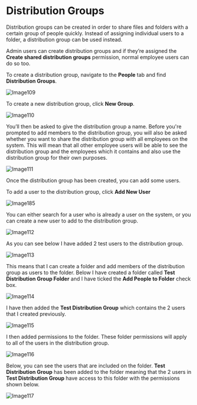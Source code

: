 # Distribution Groups

Distribution groups can be created in order to share files and folders with a certain group of people quickly. Instead of assigning individual users to a folder, a distribution group can be used instead.

Admin users can create distribution groups and if they’re assigned the __Create shared distribution groups__ permission, normal employee users can do so too.

To create a distribution group, navigate to the __People__ tab and find __Distribution Groups__.

![Image109](files/Image109.png)

To create a new distribution group, click __New Group__.

![Image110](files/Image110.png)

You’ll then be asked to give the distribution group a name. Before you're prompted to add members to the distribution group, you will also be asked whether you want to share the distribution group with all employees on the system. This will mean that all other employee users will be able to see the distribution group and the employees which it contains and also use the distribution group for their own purposes.

![Image111](files/Image111.png)

Once the distribution group has been created, you can add some users.

To add a user to the distribution group, click __Add New User__

![Image185](files/Image185.png)

You can either search for a user who is already a user on the system, or you can create a new user to add to the distribution group.

![Image112](files/Image112.png)

As you can see below I have added 2 test users to the distribution group.

![Image113](files/Image113.png)

This means that I can create a folder and add members of the distribution group as users to the folder. Below I have created a folder called __Test Distribution Group Folder__ and I have ticked the __Add People to Folder__ check box.

![Image114](files/Image114.png)

I have then added the __Test Distribution Group__ which contains the 2 users that I created previously.

![Image115](files/Image115.png)

I then added permissions to the folder. These folder permissions will apply to all of the users in the distribution group.

![Image116](files/Image116.png)

Below, you can see the users that are included on the folder. __Test Distribution Group__ has been added to the folder meaning that the 2 users in __Test Distribution Group__ have access to this folder with the permissions shown below.

![Image117](files/Image117.png)
